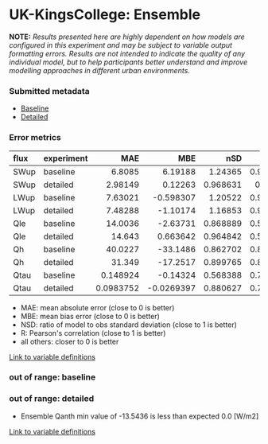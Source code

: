 # UK-KingsCollege: Ensemble

**NOTE:** *Results presented here are highly dependent on how models are configured in this experiment and may be subject to variable output formatting errors. Results are not intended to indicate the quality of any individual model, but to help participants better understand and improve modelling approaches in different urban environments.*

### Submitted metadata

- [Baseline](Ensemble_UK-KingsCollege_baseline_attrs.md)
- [Detailed](Ensemble_UK-KingsCollege_detailed_attrs.md)

### Error metrics

| flux   | experiment   |        MAE |         MBE |      nSD |        R |        5th |       95th |      RMSE |    cRMSE |       AMBE |     1-nSD |        1-R |   nSkewness |   nKurtosis |   Overlap |
|:-------|:-------------|-----------:|------------:|---------:|---------:|-----------:|-----------:|----------:|---------:|-----------:|----------:|-----------:|------------:|------------:|----------:|
| SWup   | baseline     |  6.8085    |   6.19188   | 1.24365  | 0.987131 |  0.471064  | 17.8765    |  9.44629  | 0.302278 |  6.19188   | 0.243644  | 0.0128691  |  0.0675069  |   0.388328  | 0.119137  |
| SWup   | detailed     |  2.98149   |   0.12263   | 0.968631 | 0.98515  |  0.454485  |  2.55151   |  4.07271  | 0.172489 |  0.12263   | 0.0313706 | 0.0148501  |  0.101967   |   0.572043  | 0.0919964 |
| LWup   | baseline     |  7.63021   |  -0.598307  | 1.20522  | 0.990329 | 10.0978    | 16.1995    |  9.72105  | 0.255785 |  0.598307  | 0.205216  | 0.00967149 |  0.0206738  |   0.267169  | 0.107267  |
| LWup   | detailed     |  7.48288   |  -1.10174   | 1.16853  | 0.986973 |  8.53529   | 12.3663    |  9.26758  | 0.242584 |  1.10174   | 0.168527  | 0.0130273  |  0.0537209  |   0.500953  | 0.105036  |
| Qle    | baseline     | 14.0036    |  -2.63731   | 0.868889 | 0.520488 |  8.91716   |  6.7457    | 20.0529   | 0.922212 |  2.63731   | 0.131111  | 0.479512   |  0.989352   |   1.30528   | 0.282579  |
| Qle    | detailed     | 14.643     |   0.663642  | 0.964842 | 0.509763 |  9.74993   |  4.85757   | 20.9896   | 0.973261 |  0.663642  | 0.0351584 | 0.490237   |  0.357941   |   0.0561539 | 0.249846  |
| Qh     | baseline     | 40.0227    | -33.1486    | 0.862702 | 0.801462 |  6.65362   | 36.8803    | 51.4962   | 0.601173 | 33.1486    | 0.1373    | 0.198538   |  0.448249   |   0.759049  | 0.378553  |
| Qh     | detailed     | 31.349     | -17.2517    | 0.899765 | 0.820222 |  5.45121   | 17.3925    | 41.6051   | 0.577548 | 17.2517    | 0.100237  | 0.179778   |  0.309536   |   0.352049  | 0.249508  |
| Qtau   | baseline     |  0.148924  |  -0.14324   | 0.568388 | 0.756251 |  0.0282679 |  0.315287  |  0.206961 | 0.680718 |  0.14324   | 0.431612  | 0.243749   |  0.00487105 |   0.109615  | 0.330286  |
| Qtau   | detailed     |  0.0983752 |  -0.0269397 | 0.880627 | 0.791355 |  0.00652   |  0.0647299 |  0.138235 | 0.61784  |  0.0269397 | 0.119374  | 0.208645   |  0.00614582 |   0.035066  | 0.0784328 |

 - MAE: mean absolute error (close to 0 is better)
 - MBE: mean bias error (close to 0 is better)
 - NSD: ratio of model to obs standard deviation (close to 1 is better)
 - R: Pearson's correlation (close to 1 is better)
 - all others: closer to 0 is better

[Link to variable definitions](../modelattrs/variable_definitions.md)

### out of range: baseline


### out of range: detailed

 - Ensemble Qanth min value of -13.5436 is less than expected 0.0 [W/m2]


[Link to variable definitions](../modelattrs/variable_definitions.md)

